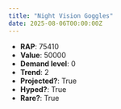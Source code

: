 ```yaml
---
title: "Night Vision Goggles"
date: 2025-08-06T00:00:00Z
---
```

- **RAP**: 75410
- **Value**: 50000
- **Demand level**: 0
- **Trend**: 2
- **Projected?**: True
- **Hyped?**: True
- **Rare?**: True
